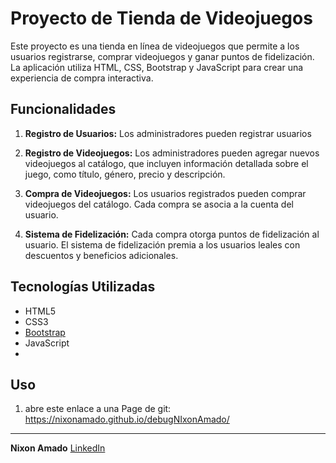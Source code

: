 # Proyecto de Tienda de Videojuegos

Este proyecto es una tienda en línea de videojuegos que permite a los usuarios registrarse, comprar videojuegos y ganar puntos de fidelización. La aplicación utiliza HTML, CSS, Bootstrap y JavaScript para crear una experiencia de compra interactiva.

## Funcionalidades

1. **Registro de Usuarios:** Los administradores pueden registrar usuarios
2. **Registro de Videojuegos:** Los administradores pueden agregar nuevos videojuegos al catálogo, que incluyen información detallada sobre el juego, como título, género, precio y descripción.

4. **Compra de Videojuegos:** Los usuarios registrados pueden comprar videojuegos del catálogo. Cada compra se asocia a la cuenta del usuario.

5. **Sistema de Fidelización:** Cada compra otorga puntos de fidelización al usuario. El sistema de fidelización premia a los usuarios leales con descuentos y beneficios adicionales.

## Tecnologías Utilizadas

- HTML5
- CSS3
- [Bootstrap](https://getbootstrap.com/)
- JavaScript
- 
## Uso
1. abre este enlace a una Page de git: https://nixonamado.github.io/debugNIxonAmado/
---

**Nixon Amado**
[LinkedIn](www.linkedin.com/in/nixonamadodev) 
